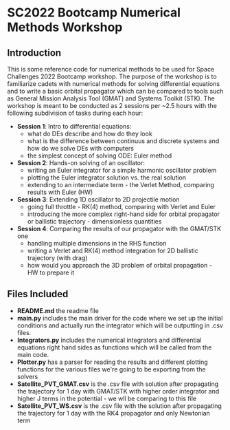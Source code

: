 # SC2022 Bootcamp Numerical Methods Workshop

## Introduction
This is some reference code for numerical methods to be used for Space Challenges 2022 Bootcamp workshop. The purpose of the workshop is to familiarize cadets with numerical methods for solving differential equations and to write a basic orbital propagator which can be compared to tools such as General Mission Analysis Tool (GMAT) and Systems Toolkit (STK).
The workshop is meant to be conducted as 2 sessions per ~2.5 hours with the following subdivision of tasks during each hour:
- **Session 1**: Intro to differential equations: 
  - what do DEs describe and how do they look 
  - what is the difference between continuus and discrete systems and how do we solve DEs with computers
  - the simplest concept of solving ODE: Euler method
- **Session 2**: Hands-on solving of an oscillator:
  - writing an Euler integrator for a simple harmonic oscillator problem
  - plotting the Euler integrator solution vs. the real solution
  - extending to an intermediate term - the Verlet Method, comparing results with Euler (HW)
- **Session 3**: Extending 1D oscillator to 2D projectile motion
  - going full throttle - RK(4) method, comparing with Verlet and Euler
  - introducing the more complex right-hand side for orbital propagator or ballistic trajectory - dimensionless quantities
- **Session 4**: Comparing the results of our propagator with the GMAT/STK one
  - handling multiple dimensions in the RHS function
  - writing a Verlet and RK(4) method integration for 2D ballistic trajectory (with drag)
  - how would you approach the 3D problem of orbital propagation - HW to prepare it

## Files Included
- **README.md** the readme file
- **main.py** includes the main driver for the code where we set up the initial conditions and actually run the integrator which will be outputting in .csv files.
- **Integrators.py** includes the numerical integrators and differential equations right hand sides as functions which will be called from the main code.
- **Plotter.py** has a parser for reading the results and different plotting functions for the various files we're going to be exporting from the solvers
- **Satellite_PVT_GMAT.csv** is the .csv file with solution after propagating the trajectory for 1 day with GMAT/STK with higher order integrator and higher J terms in the potential - we wll be comparing to this file
- **Satellite_PVT_WS.csv** is the .csv file with the solution after propagating the trajectory for 1 day with the RK4 propagator and only Newtonian term